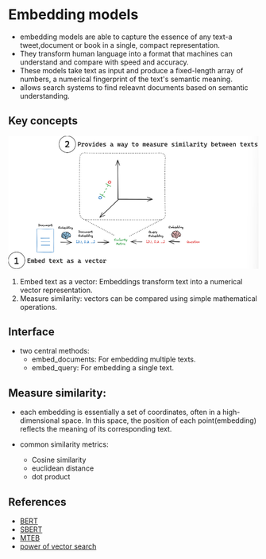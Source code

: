 # Embedding models

- embedding models are able to capture the essence of any text-a tweet,document or book in a single, compact representation.
- They transform human language into a format that machines can understand and compare with speed and accuracy.
- These models take text as input and produce a fixed-length array of numbers, a numerical fingerprint of the text's semantic meaning.
- allows search systems to find releavnt documents based on semantic understanding.

## Key concepts
![alt text](image-16.png)

1. Embed text as a vector: Embeddings transform text into a numerical vector representation.
2. Measure similarity: vectors can be compared using simple mathematical operations.

## Interface
- two central methods:
    - embed_documents: For embedding multiple texts.
    - embed_query: For embedding a single text.

## Measure similarity:

- each embedding is essentially a set of coordinates, often in a high-dimensional space. In this space, the position of each point(embedding) reflects the meaning of its corresponding text. 

- common similarity metrics:
    - Cosine similarity
    - euclidean distance
    - dot product

## References
- [BERT](https://www.nvidia.com/en-us/glossary/bert/)
- [SBERT](https://www.sbert.net/examples/sentence_transformer/training/sts/README.html)
- [MTEB](https://huggingface.co/blog/mteb)
- [power of vector search](https://cameronrwolfe.substack.com/p/the-basics-of-ai-powered-vector-search)
